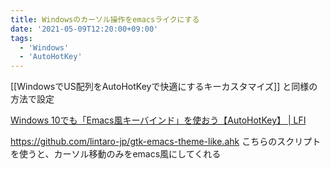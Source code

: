 ```yaml
---
title: Windowsのカーソル操作をemacsライクにする
date: '2021-05-09T12:20:00+09:00'
tags:
  - 'Windows'
  - 'AutoHotKey'
---
```


[[WindowsでUS配列をAutoHotKeyで快適にするキーカスタマイズ]] と同様の方法で設定

[Windows 10でも「Emacs風キーバインド」を使おう【AutoHotKey】 | LFI](https://linuxfan.info/windows-emacs-keybindings)

<https://github.com/lintaro-jp/gtk-emacs-theme-like.ahk>
こちらのスクリプトを使うと、カーソル移動のみをemacs風にしてくれる
